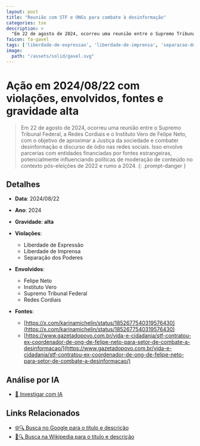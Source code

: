 ```yaml
---
layout: post
title: "Reunião com STF e ONGs para combate à desinformação"
categories: tse
description: > 
  "Em 22 de agosto de 2024, ocorreu uma reunião entre o Supremo Tribunal Federal, a Redes Cordiais e o Instituto Vero de Felipe Neto, com o objetivo de aproximar a Justiça da sociedade e combater desinformação e discurso de ódio nas redes sociais. Isso envolve parcerias com entidades financiadas por fontes estrangeiras, potencialmente influenciando políticas de moderação de conteúdo no contexto pós-eleições de 2022 e rumo a 2024."
faicon: fa-gavel
tags: ['liberdade-de-expressao', 'liberdade-de-imprensa', 'separacao-dos-poderes', 'felipe-neto', 'instituto-vero', 'supremo-tribunal-federal', 'redes-cordiais', 'gravidade-alta', 'censura', 'desinformacao', 'judiciario', 'redes-sociais']
image:
  path: "/assets/solid/gavel.svg"
---
```


# Ação em 2024/08/22 com violações, envolvidos, fontes e gravidade alta

> Em 22 de agosto de 2024, ocorreu uma reunião entre o Supremo Tribunal Federal, a Redes Cordiais e o Instituto Vero de Felipe Neto, com o objetivo de aproximar a Justiça da sociedade e combater desinformação e discurso de ódio nas redes sociais. Isso envolve parcerias com entidades financiadas por fontes estrangeiras, potencialmente influenciando políticas de moderação de conteúdo no contexto pós-eleições de 2022 e rumo a 2024.
{: .prompt-danger }

## Detalhes
- **Data**: 2024/08/22
- **Ano**: 2024
- **Gravidade**: **alta** <i class="fas fa-gavel"></i>

- **Violações**:
  - Liberdade de Expressão
  - Liberdade de Imprensa
  - Separação dos Poderes
- **Envolvidos**:
  - Felipe Neto
  - Instituto Vero
  - Supremo Tribunal Federal
  - Redes Cordiais
- **Fontes**:
  - [https://x.com/karinamichelin/status/1852677540319576430](https://x.com/karinamichelin/status/1852677540319576430)
  - [https://www.gazetadopovo.com.br/vida-e-cidadania/stf-contratou-ex-coordenador-de-ong-de-felipe-neto-para-setor-de-combate-a-desinformacao/](https://www.gazetadopovo.com.br/vida-e-cidadania/stf-contratou-ex-coordenador-de-ong-de-felipe-neto-para-setor-de-combate-a-desinformacao/)

## Análise por IA
- [🤖 Investigar com IA](https://www.perplexity.ai/search?q=%20Reuni%C3%A3o%20com%20STF%20e%20ONGs%20para%20combate%20%C3%A0%20desinforma%C3%A7%C3%A3o%20Em%2022%20de%20agosto%20de%202024%2C%20ocorreu%20uma%20reuni%C3%A3o%20entre%20o%20Supremo%20Tribunal%20Federal%2C%20a%20Redes%20Cordiais%20e%20o%20Instituto%20Vero%20de%20Felipe%20Neto%2C%20com%20o%20objetivo%20de%20aproximar%20a%20Justi%C3%A7a%20da%20sociedade%20e%20combater%20desinforma%C3%A7%C3%A3o%20e%20discurso%20de%20%C3%B3dio%20nas%20redes%20sociais.%20Isso%20envolve%20parcerias%20com%20entidades%20financiadas%20por%20fontes%20estrangeiras%2C%20potencialmente%20influenciando%20pol%C3%ADticas%20de%20modera%C3%A7%C3%A3o%20de%20conte%C3%BAdo%20no%20contexto%20p%C3%B3s-elei%C3%A7%C3%B5es%20de%202022%20e%20rumo%20a%202024.%20Liberdade%20de%20Express%C3%A3o%20Liberdade%20de%20Imprensa%20Separa%C3%A7%C3%A3o%20dos%20Poderes%202024%20gravidade%20alta)

## Links Relacionados
- [🌐🔍 Busca no Google para o título e descrição](https://www.google.com/search?q=%20Reuni%C3%A3o%20com%20STF%20e%20ONGs%20para%20combate%20%C3%A0%20desinforma%C3%A7%C3%A3o%20Em%2022%20de%20agosto%20de%202024%2C%20ocorreu%20uma%20reuni%C3%A3o%20entre%20o%20Supremo%20Tribunal%20Federal%2C%20a%20Redes%20Cordiais%20e%20o%20Instituto%20Vero%20de%20Felipe%20Neto%2C%20com%20o%20objetivo%20de%20aproximar%20a%20Justi%C3%A7a%20da%20sociedade%20e%20combater%20desinforma%C3%A7%C3%A3o%20e%20discurso%20de%20%C3%B3dio%20nas%20redes%20sociais.%20Isso%20envolve%20parcerias%20com%20entidades%20financiadas%20por%20fontes%20estrangeiras%2C%20potencialmente%20influenciando%20pol%C3%ADticas%20de%20modera%C3%A7%C3%A3o%20de%20conte%C3%BAdo%20no%20contexto%20p%C3%B3s-elei%C3%A7%C3%B5es%20de%202022%20e%20rumo%20a%202024.%20Liberdade%20de%20Express%C3%A3o%20Liberdade%20de%20Imprensa%20Separa%C3%A7%C3%A3o%20dos%20Poderes%202024%20gravidade%20alta)
- [📖🔍 Busca na Wikipedia para o título e descrição](https://pt.wikipedia.org/w/index.php?search=%20Reuni%C3%A3o%20com%20STF%20e%20ONGs%20para%20combate%20%C3%A0%20desinforma%C3%A7%C3%A3o%20Em%2022%20de%20agosto%20de%202024%2C%20ocorreu%20uma%20reuni%C3%A3o%20entre%20o%20Supremo%20Tribunal%20Federal%2C%20a%20Redes%20Cordiais%20e%20o%20Instituto%20Vero%20de%20Felipe%20Neto%2C%20com%20o%20objetivo%20de%20aproximar%20a%20Justi%C3%A7a%20da%20sociedade%20e%20combater%20desinforma%C3%A7%C3%A3o%20e%20discurso%20de%20%C3%B3dio%20nas%20redes%20sociais.%20Isso%20envolve%20parcerias%20com%20entidades%20financiadas%20por%20fontes%20estrangeiras%2C%20potencialmente%20influenciando%20pol%C3%ADticas%20de%20modera%C3%A7%C3%A3o%20de%20conte%C3%BAdo%20no%20contexto%20p%C3%B3s-elei%C3%A7%C3%B5es%20de%202022%20e%20rumo%20a%202024.%20Liberdade%20de%20Express%C3%A3o%20Liberdade%20de%20Imprensa%20Separa%C3%A7%C3%A3o%20dos%20Poderes%202024%20gravidade%20alta)

